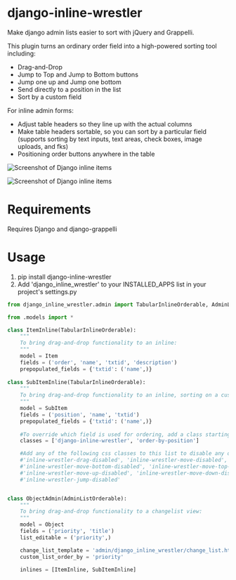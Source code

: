 django-inline-wrestler
=======================

Make django admin lists easier to sort with jQuery and Grappelli.

This plugin turns an ordinary order field into a high-powered sorting tool including:
* Drag-and-Drop
* Jump to Top and Jump to Bottom buttons
* Jump one up and Jump one bottom
* Send directly to a position in the list
* Sort by a custom field

For inline admin forms:
* Adjust table headers so they line up with the actual columns
* Make table headers sortable, so you can sort by a particular field (supports sorting by text inputs, text areas, check boxes, image uploads, and fks)
* Positioning order buttons anywhere in the table

![Screenshot of Django inline items](/../master/docs/screenshots/screenshot.png?raw=true "Screenshot of Tabular Inline Items")

![Screenshot of Django inline items](/../master/docs/screenshots/simplified.png?raw=true "Screenshot of simplified Inline Items")

Requirements
=====
Requires Django and django-grappelli

Usage
=====
1. pip install django-inline-wrestler
2. Add 'django_inline_wrestler' to your INSTALLED_APPS list in your project's settings.py

```python
from django_inline_wrestler.admin import TabularInlineOrderable, AdminListOrderable

from .models import *

class ItemInline(TabularInlineOrderable):
	"""
	To bring drag-and-drop functionality to an inline:
	"""
	model = Item
	fields = ('order', 'name', 'txtid', 'description')
	prepopulated_fields = {'txtid': ('name',)}
	
class SubItemInline(TabularInlineOrderable):
	"""
	To bring drag-and-drop functionality to an inline, sorting on a custom field:
	"""
	model = SubItem
	fields = ('position', 'name', 'txtid')
	prepopulated_fields = {'txtid': ('name',)}
	
	#To override which field is used for ordering, add a class starting with order-by-[fieldname]. Make sure to also include
	classes = ['django-inline-wrestler', 'order-by-position']

	#Add any of the following css classes to this list to disable any of the buttons:
	#'inline-wrestler-drag-disabled', 'inline-wrestler-move-disabled', 
	#'inline-wrestler-move-bottom-disabled', 'inline-wrestler-move-top-disabled', 
	#'inline-wrestler-move-up-disabled', 'inline-wrestler-move-down-disabled',
	#'inline-wrestler-jump-disabled'


class ObjectAdmin(AdminListOrderable):
	"""
	To bring drag-and-drop functionality to a changelist view:
	"""
	model = Object
	fields = ('priority', 'title')
	list_editable = ('priority',)

	change_list_template = 'admin/django_inline_wrestler/change_list.html'
    custom_list_order_by = 'priority'

	inlines = [ItemInline, SubItemInline]



```
